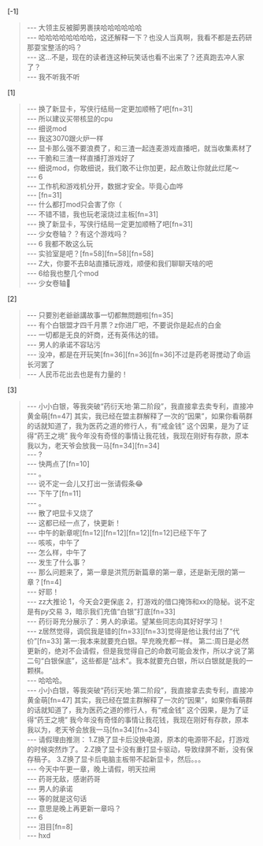 
[-1] 
>--- 大领主反被脚男裹挟哈哈哈哈哈哈<br>
>--- 哈哈哈哈哈哈哈哈，这还解释一下？也没人当真啊，我看不都是去药研那耍宝整活的吗？<br>
>--- 这…不是，现在的读者连这种玩笑话也看不出来了？还真跑去冲人家了？<br>
>--- 我不听我不听<br>

[1] 
>--- 换了新显卡，写侠行结局一定更加顺畅了吧[fn=31]<br>
>--- 所以建议买带核显的cpu<br>
>--- 细说mod<br>
>--- 我这3070跟火炉一样<br>
>--- 显卡那么强不要浪费了，和三渣一起连麦游戏直播吧，就当收集素材了<br>
>--- 干脆和三渣一样直播打游戏好了<br>
>--- 细说mod，你敢细说，我们敢不让你加更，起点敢让你就此烂尾～<br>
>--- 6<br>
>--- 工作机和游戏机分开，数据才安全。毕竟心血哗<br>
>--- [fn=31]<br>
>--- 什么都打mod只会害了你（<br>
>--- 不错不错，我也玩老滚烧过主板[fn=31]<br>
>--- 换了新显卡，写侠行结局一定更加顺畅了吧[fn=31]<br>
>--- 少女卷轴？？有这个游戏吗？<br>
>--- 6 我都不敢这么玩<br>
>--- 实验室是吧？[fn=58][fn=58][fn=58]<br>
>--- Z大，你要不去B站直播玩游戏，顺便和我们聊聊天啥的吧<br>
>--- 6给我也整几个mod<br>
>--- 少女卷轴🤤<br>

[2] 
>--- 只要別老爺爺講故事一切都無問題啦[fn=35]<br>
>--- 有个白银盟才四千月票？z你进厂吧，不要说你是起点的白金<br>
>--- 一切都是无良的奸商，还有英伟达的错。<br>
>--- 男人的承诺不容玷污<br>
>--- 没冲，都是在开玩笑[fn=36][fn=36][fn=36]不过是药老哥搅动了命运长河罢了<br>
>--- 人民币花出去也是有力量的！<br>

[3] 
>--- 小小白银，等我突破“药衍天地·第二阶段”，我直接拿去卖专利，直接冲黄金萌[fn=47]  其实，我已经在盟主群解释了一次的“因果”，如果你看萌群的话就知道了，我为医药之道的修行人，有“戒金钱” 这个因果，是为了证得“药王之境”  我今年没有奇怪的事情让我花钱，我现在刚好有存款，原本我以为，老天爷会放我一马[fn=34][fn=34]<br>
>--- ?<br>
>--- 快两点了[fn=10]<br>
>--- 。<br>
>--- 说不定一会儿又打出一张请假条😂<br>
>--- 下午了[fn=11]<br>
>--- 。<br>
>--- 散了吧显卡又烧了<br>
>--- 这都已经一点了，快更新！<br>
>--- 中午的新章呢[fn=12][fn=12][fn=12][fn=12]已经下午了<br>
>--- 咳咳，中午了<br>
>--- 怎么样，中午了<br>
>--- 发生了什么事？<br>
>--- 那么问题来了，第一章是洪荒历新篇章的第一章，还是新无限的第一章？[fn=4]<br>
>--- 好耶！<br>
>--- zz大推论
1，今天会2更保底
2，打游戏的借口掩饰和xx的隐秘。说不定是有py交易
3，暗示我们充值“白银”打底[fn=33]<br>
>--- 药衍哥充分展示了：男人的承诺。望某些同志向其好好学习！<br>
>--- z居然觉得，调侃我是错的[fn=33][fn=33]觉得是他让我付出了“代价”[fn=33]
第一:我本来就要充白银。早充晚充都一样。
第二:周日是必然更新的，绝对不会请假，但是我觉得自己的命数可能会发作，所以才说了第二句“白银保底”，这些都是“战术”。我本就要充白银，所以白银就是我的一颗棋。<br>
>--- 哈哈哈。<br>
>--- 小小白银，等我突破“药衍天地·第二阶段”，我直接拿去卖专利，直接冲黄金萌[fn=47]  其实，我已经在盟主群解释了一次的“因果”，如果你看萌群的话就知道了，我为医药之道的修行人，有“戒金钱” 这个因果，是为了证得“药王之境”  我今年没有奇怪的事情让我花钱，我现在刚好有存款，原本我以为，老天爷会放我一马[fn=34][fn=34]<br>
>--- 请假理由推测：
1.Z换了显卡后没换电源，原本的电源带不起，打游戏的时候突然炸了。
2.Z换了显卡没有重打显卡驱动，导致绿屏不断，没有保存稿子。
3.Z换了显卡后电脑主板带不起新显卡，然后。。。<br>
>--- 今天中午更一章，晚上请假，明天拉闸<br>
>--- 药哥无敌，感谢药哥<br>
>--- 男人的承诺<br>
>--- 等的就是这句话<br>
>--- 意思是晚上再更新一章吗？<br>
>--- 6<br>
>--- 泪目[fn=8]<br>
>--- hxd<br>
